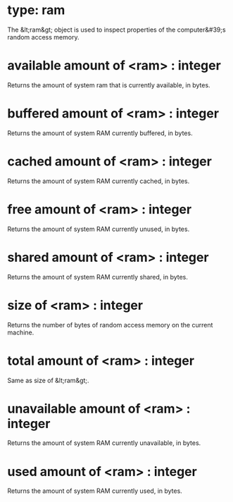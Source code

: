 # type: ram

The &amp;lt;ram&amp;gt; object is used to inspect properties of the computer&amp;#39;s random access memory.

# available amount of &lt;ram&gt; : integer

Returns the amount of system ram that is currently available, in bytes.

# buffered amount of &lt;ram&gt; : integer

Returns the amount of system RAM currently buffered, in bytes.

# cached amount of &lt;ram&gt; : integer

Returns the amount of system RAM currently cached, in bytes.

# free amount of &lt;ram&gt; : integer

Returns the amount of system RAM currently unused, in bytes.

# shared amount of &lt;ram&gt; : integer

Returns the amount of system RAM currently shared, in bytes.

# size of &lt;ram&gt; : integer

Returns the number of bytes of random access memory on the current machine.

# total amount of &lt;ram&gt; : integer

Same as size of &amp;lt;ram&amp;gt;.

# unavailable amount of &lt;ram&gt; : integer

Returns the amount of system RAM currently unavailable, in bytes.

# used amount of &lt;ram&gt; : integer

Returns the amount of system RAM currently used, in bytes.
